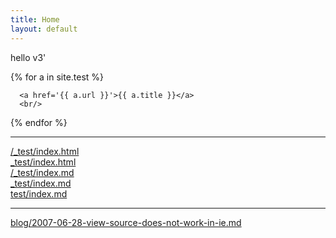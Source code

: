 ```yaml
---
title: Home
layout: default
---
```


hello
v3'


<div id='dogs'>
  {% for a in site.test %}
    
      <a href='{{ a.url }}'>{{ a.title }}</a>
      <br/>
  {% endfor %}
</div>


<hr/>

[/_test/index.html](/_test/index.html)
<br/>
[_test/index.html](_test/index.html)
<br/>
[/_test/index.md](/_test/index.md)
<br/>
[_test/index.md](_test/index.md)
<br/>
[test/index.md](test/index.md)


<hr/>

[blog/2007-06-28-view-source-does-not-work-in-ie.md](blog/2007-06-28-view-source-does-not-work-in-ie.md)

